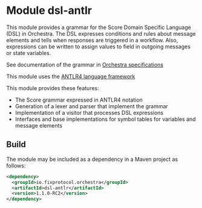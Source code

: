 # Module dsl-antlr
This module provides a grammar for the Score Domain Specific Language (DSL) in Orchestra. The DSL expresses conditions and rules about message elements and tells when responses are triggered in a workflow. Also, expressions can be written to assign values to field in outgoing messages or state variables. 

See documentation of the grammar in [Orchestra specifications](https://github.com/FIXTradingCommunity/fix-orchestra-spec/tree/master/v1-0-RC2)

This module uses the [ANTLR4 language framework](http://www.antlr.org/)

This module provides these features:
* The Score grammar expressed in ANTLR4 notation
* Generation of a lexer and parser that implement the grammar
* Implementation of a visitor that processes DSL expressions
* Interfaces and base implementations for symbol tables for variables and message elements

## Build

The module may be included as a dependency in a Maven project as follows:

```xml
<dependency>
  <groupId>io.fixprotocol.orchestra</groupId>
  <artifactId>dsl-antlr</artifactId>
  <version>1.1.0-RC2</version>
</dependency>
```
